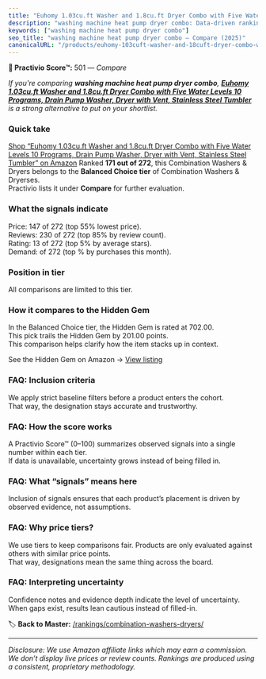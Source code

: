 ```yaml
---
title: "Euhomy 1.03cu.ft Washer and 1.8cu.ft Dryer Combo with Five Water Levels 10 Programs, Drain Pump Washer, Dryer with Vent, Stainless Steel Tumbler"
description: "washing machine heat pump dryer combo: Data-driven ranking using the Practivio Score™. Positioned by quality, value, demand, findability, momentum."
keywords: ["washing machine heat pump dryer combo"]
seo_title: "washing machine heat pump dryer combo — Compare (2025)"
canonicalURL: "/products/euhomy-103cuft-washer-and-18cuft-dryer-combo-with-five-water-levels-10-programs-drain-pump-washer-dryer-with-vent-stainless-steel-tumbler-B0DCJV2YLH/"
---
```


**🛒 Practivio Score™:** 501 — _Compare_


*If you're comparing **washing machine heat pump dryer combo**, **[Euhomy 1.03cu.ft Washer and 1.8cu.ft Dryer Combo with Five Water Levels 10 Programs, Drain Pump Washer, Dryer with Vent, Stainless Steel Tumbler](https://www.amazon.com/dp/B0DCJV2YLH?tag=practivio-20)** is a strong alternative to put on your shortlist.*
### Quick take
[Shop “Euhomy 1.03cu.ft Washer and 1.8cu.ft Dryer Combo with Five Water Levels 10 Programs, Drain Pump Washer, Dryer with Vent, Stainless Steel Tumbler” on Amazon](https://www.amazon.com/dp/B0DCJV2YLH?tag=practivio-20)
Ranked **171 out of 272**, this Combination Washers & Dryers belongs to the **Balanced Choice tier** of Combination Washers & Dryerses.  
Practivio lists it under **Compare** for further evaluation.

### What the signals indicate
Price: 147 of 272 (top 55% lowest price).  
Reviews: 230 of 272 (top 85% by review count).  
Rating: 13 of 272 (top 5% by average stars).  
Demand:  of 272 (top % by purchases this month).

### Position in tier
All comparisons are limited to this tier.

### How it compares to the Hidden Gem
In the Balanced Choice tier, the Hidden Gem is rated at 702.00.  
This pick trails the Hidden Gem by 201.00 points.  
This comparison helps clarify how the item stacks up in context.  

See the Hidden Gem on Amazon → [View listing](https://www.amazon.com/dp/B0D4282T95?tag=practivio-20)

### FAQ: Inclusion criteria
We apply strict baseline filters before a product enters the cohort.  
That way, the designation stays accurate and trustworthy.

### FAQ: How the score works
A Practivio Score™ (0–100) summarizes observed signals into a single number within each tier.  
If data is unavailable, uncertainty grows instead of being filled in.

### FAQ: What “signals” means here
Inclusion of signals ensures that each product’s placement is driven by observed evidence, not assumptions.

### FAQ: Why price tiers?
We use tiers to keep comparisons fair. Products are only evaluated against others with similar price points.  
That way, designations mean the same thing across the board.

### FAQ: Interpreting uncertainty
Confidence notes and evidence depth indicate the level of uncertainty.  
When gaps exist, results lean cautious instead of filled-in.

<!-- Missing template for Compare/CompareWithinPriceClass -->


🏷️ **Back to Master:** [/rankings/combination-washers-dryers/](/rankings/combination-washers-dryers/)

---
_Disclosure: We use Amazon affiliate links which may earn a commission. We don’t display live prices or review counts. Rankings are produced using a consistent, proprietary methodology._
